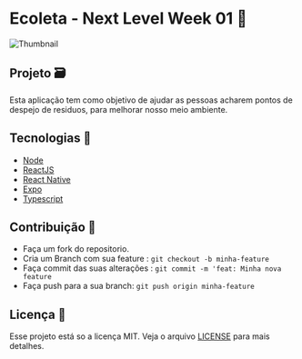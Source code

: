 # Ecoleta - Next Level Week 01 🌳

![Thumbnail](https://raw.githubusercontent.com/DenisMedeirosSDK/NLW_Booster_01/master/.github/Background.png)

## Projeto 🗃

Esta aplicação tem como objetivo de ajudar as pessoas acharem pontos de despejo 
de residuos, para melhorar nosso meio ambiente.


## Tecnologias 🦾

* [Node](https://nodejs.org/en/)
* [ReactJS](https://pt-br.reactjs.org/)
* [React Native](https://reactnative.dev/)
* [Expo](https://expo.io/)
* [Typescript](https://www.typescriptlang.org/)

## Contribuição 🔧

* Faça um fork do repositorio.
*  Cria um Branch com sua feature : `git checkout -b minha-feature`
*  Faça commit das suas alterações : `git commit -m 'feat: Minha nova feature`
* Faça push para a sua branch: `git push origin minha-feature`

## Licença 📝

Esse projeto está so a licença MIT. Veja o arquivo [LICENSE](https://raw.githubusercontent.com/DenisMedeirosSDK/NLW_Booster_01/master/LICENSE) para mais detalhes.